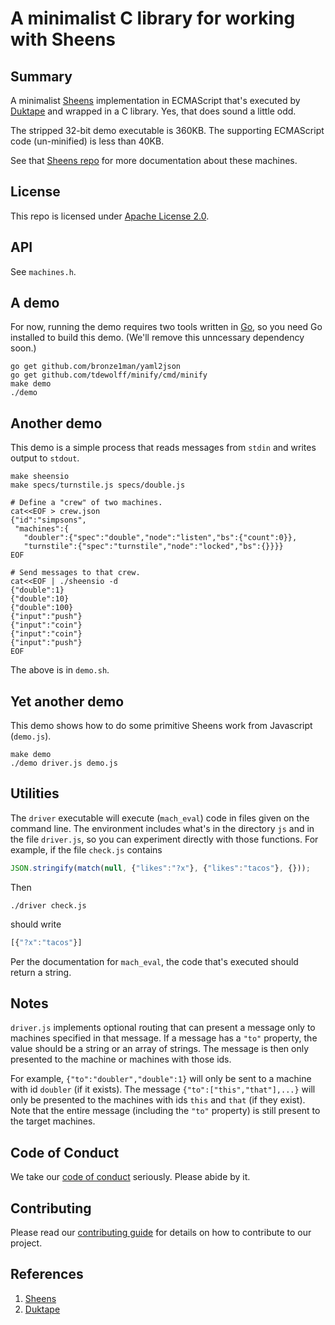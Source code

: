 # A minimalist C library for working with Sheens

## Summary

A minimalist [Sheens](https://github.com/Comcast/sheens)
implementation in ECMAScript that's executed by
[Duktape](http://duktape.org/) and wrapped in a C library.  Yes, that
does sound a little odd.

The stripped 32-bit demo executable is 360KB.  The supporting
ECMAScript code (un-minified) is less than 40KB.

See that [Sheens repo](https://github.com/Comcast/sheens) for more
documentation about these machines.

## License

This repo is licensed under [Apache License 2.0](LICENSE).

## API

See `machines.h`.

## A demo

For now, running the demo requires two tools written in
[Go](https://golang.org/), so you need Go installed to build this
demo.  (We'll remove this unncessary dependency soon.)

```Shell
go get github.com/bronze1man/yaml2json
go get github.com/tdewolff/minify/cmd/minify
make demo
./demo
```

## Another demo

This demo is a simple process that reads messages from `stdin` and
writes output to `stdout`.

```Shell
make sheensio
make specs/turnstile.js specs/double.js

# Define a "crew" of two machines.
cat<<EOF > crew.json
{"id":"simpsons",
 "machines":{
   "doubler":{"spec":"double","node":"listen","bs":{"count":0}},
   "turnstile":{"spec":"turnstile","node":"locked","bs":{}}}}
EOF

# Send messages to that crew.
cat<<EOF | ./sheensio -d
{"double":1}
{"double":10}
{"double":100}
{"input":"push"}
{"input":"coin"}
{"input":"coin"}
{"input":"push"}
EOF
```

The above is in `demo.sh`.


## Yet another demo

This demo shows how to do some primitive Sheens work from Javascript
(`demo.js`).

```Shel
make demo
./demo driver.js demo.js
```

## Utilities

The `driver` executable will execute (`mach_eval`) code in files given
on the command line.  The environment includes what's in the directory
`js` and in the file `driver.js`, so you can experiment directly with
those functions.  For example, if the file `check.js` contains

```Javascript
JSON.stringify(match(null, {"likes":"?x"}, {"likes":"tacos"}, {}));
```

Then

```Shell
./driver check.js
```

should write

```Javascript
[{"?x":"tacos"}]
```

Per the documentation for `mach_eval`, the code that's executed should
return a string.


## Notes

`driver.js` implements optional routing that can present a message
only to machines specified in that message.  If a message has a `"to"`
property, the value should be a string or an array of strings.  The
message is then only presented to the machine or machines with those
ids.

For example, `{"to":"doubler","double":1}` will only be sent to a
machine with id `doubler` (if it exists).  The message
`{"to":["this","that"],...}` will only be presented to the machines
with ids `this` and `that` (if they exist).  Note that the entire
message (including the `"to"` property) is still present to the target
machines.

## Code of Conduct

We take our [code of conduct](CODE_OF_CONDUCT.md) seriously. Please
abide by it.


## Contributing

Please read our [contributing guide](CONTRIBUTING.md) for details on
how to contribute to our project.


## References

1. [Sheens](https://github.com/Comcast/sheens)
1. [Duktape](http://duktape.org/)
